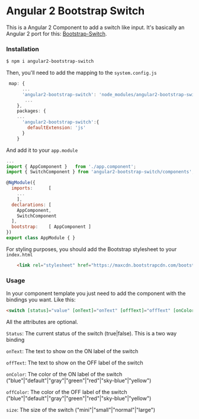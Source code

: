 # Angular 2 Bootstrap Switch


This is a Angular 2 Component to add a switch like input. It's basically an Angular 2 port for this: [Bootstrap-Switch](http://www.bootstrap-switch.org/).

### Installation

```sh
$ npm i angular2-bootstrap-switch
```

Then, you'll need to add the mapping to the `system.config.js`
```js
 map: {
      ...
      'angular2-bootstrap-switch': 'node_modules/angular2-bootstrap-switch'
       ...
    },
    packages: {
    ...
      'angular2-bootstrap-switch':{
        defaultExtension: 'js'
      }
    }
```
And add it to your `app.module`
```js
...
import { AppComponent }   from './app.component';
import { SwitchComponent } from 'angular2-bootstrap-switch/components';

@NgModule({
  imports:      [ 
    ...
    ],
  declarations: [ 
    AppComponent,
    SwitchComponent
  ],
  bootstrap:    [ AppComponent ]
})
export class AppModule { }
```

For styling purposes, you should add the Bootstrap stylesheet to your `index.html`
```html
    <link rel="stylesheet" href="https://maxcdn.bootstrapcdn.com/bootstrap/3.3.7/css/bootstrap.min.css">
```

### Usage
In your component template you just need to add the <switch></switch> component with the bindings you want. Like this:
```html
<switch [status]="value" [onText]="onText" [offText]="offText" [onColor]="onColor" [offColor]="offColor" [size]="size"></switch>
```
All the attributes are optional.

`Status`:  The current status of the switch (true|false). This is a two way binding

`onText`:  The text to show on the ON label of the switch

`offText`:  The text to show on the OFF label of the switch

`onColor`:  The color of the ON label of the switch ("blue"|"default"|"gray"|"green"|"red"|"sky-blue"|"yellow")

`offColor`:  The color of the OFF label of the switch ("blue"|"default"|"gray"|"green"|"red"|"sky-blue"|"yellow")

`size`: The size of the switch ("mini"|"small"|"normal"|"large")

